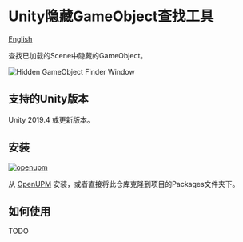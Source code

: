 # Unity隐藏GameObject查找工具

[English](./README.md)

查找已加载的Scene中隐藏的GameObject。

![Hidden GameObject Finder Window](./Documents~/imgs/img_sample_hidden_gameobject_finder_window.png)

## 支持的Unity版本

Unity 2019.4 或更新版本。

## 安装

[![openupm](https://img.shields.io/npm/v/com.greenbamboogames.hiddengameobjectfinder?label=openupm&registry_uri=https://package.openupm.com)](https://openupm.com/packages/com.greenbamboogames.hiddengameobjectfinder/)

从 [OpenUPM](https://openupm.com/packages/com.greenbamboogames.hiddengameobjectfinder) 安装，或者直接将此仓库克隆到项目的Packages文件夹下。

## 如何使用

TODO
